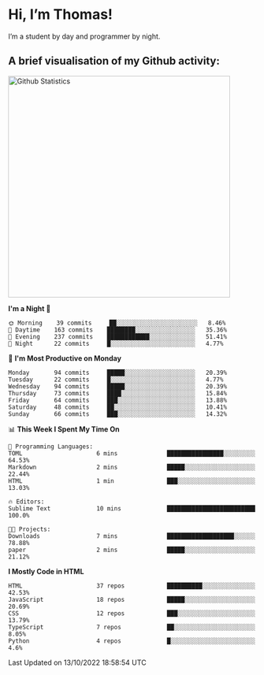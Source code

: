 # Hi, I’m Thomas!
I’m a student by day and programmer by night.

## A brief visualisation of my Github activity:

<img title="My Github Statistics" alt="Github Statistics" width="450px" src="https://github-readme-stats.vercel.app/api?username=thomasrettig&show_icons=true&include_all_commits=true&count_private=true&&hide=issues&theme=tokyonight&border_radius=6px"/>

<!--START_SECTION:waka-->
**I'm a Night 🦉** 

```text
🌞 Morning    39 commits     ██░░░░░░░░░░░░░░░░░░░░░░░   8.46% 
🌆 Daytime    163 commits    ████████░░░░░░░░░░░░░░░░░   35.36% 
🌃 Evening    237 commits    ████████████░░░░░░░░░░░░░   51.41% 
🌙 Night      22 commits     █░░░░░░░░░░░░░░░░░░░░░░░░   4.77%

```
📅 **I'm Most Productive on Monday** 

```text
Monday       94 commits     █████░░░░░░░░░░░░░░░░░░░░   20.39% 
Tuesday      22 commits     █░░░░░░░░░░░░░░░░░░░░░░░░   4.77% 
Wednesday    94 commits     █████░░░░░░░░░░░░░░░░░░░░   20.39% 
Thursday     73 commits     ████░░░░░░░░░░░░░░░░░░░░░   15.84% 
Friday       64 commits     ███░░░░░░░░░░░░░░░░░░░░░░   13.88% 
Saturday     48 commits     ██░░░░░░░░░░░░░░░░░░░░░░░   10.41% 
Sunday       66 commits     ███░░░░░░░░░░░░░░░░░░░░░░   14.32%

```


📊 **This Week I Spent My Time On** 

```text
💬 Programming Languages: 
TOML                     6 mins              ████████████████░░░░░░░░░   64.53% 
Markdown                 2 mins              █████░░░░░░░░░░░░░░░░░░░░   22.44% 
HTML                     1 min               ███░░░░░░░░░░░░░░░░░░░░░░   13.03%

🔥 Editors: 
Sublime Text             10 mins             █████████████████████████   100.0%

🐱‍💻 Projects: 
Downloads                7 mins              ███████████████████░░░░░░   78.88% 
paper                    2 mins              █████░░░░░░░░░░░░░░░░░░░░   21.12%

```

**I Mostly Code in HTML** 

```text
HTML                     37 repos            ██████████░░░░░░░░░░░░░░░   42.53% 
JavaScript               18 repos            █████░░░░░░░░░░░░░░░░░░░░   20.69% 
CSS                      12 repos            ███░░░░░░░░░░░░░░░░░░░░░░   13.79% 
TypeScript               7 repos             ██░░░░░░░░░░░░░░░░░░░░░░░   8.05% 
Python                   4 repos             █░░░░░░░░░░░░░░░░░░░░░░░░   4.6%

```



 Last Updated on 13/10/2022 18:58:54 UTC
<!--END_SECTION:waka-->
